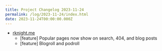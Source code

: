```yaml
---
title: Project Changelog 2023-11-24
permalink: /log/2023-11-24/index.html
date: 2023-11-24T00:00:00.000Z
---
```


- [rknight.me](https://rknight.me) 
    - [feature] Popular pages now show on search, 404, and blog posts
    - [feature] Blogroll and podroll